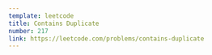 ```yaml
---
template: leetcode
title: Contains Duplicate
number: 217
link: https://leetcode.com/problems/contains-duplicate
---
```

